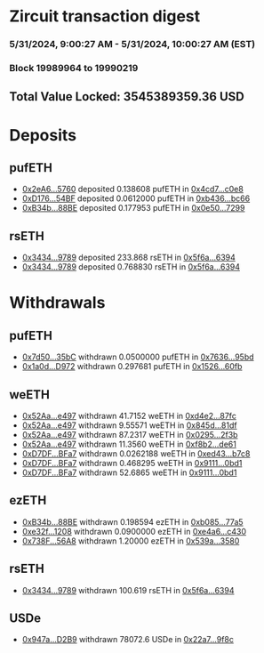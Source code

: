 # Zircuit transaction digest
### 5/31/2024, 9:00:27 AM - 5/31/2024, 10:00:27 AM (EST)
### Block 19989964 to 19990219

## Total Value Locked: 3545389359.36 USD

# Deposits
## pufETH
- [0x2eA6...5760](https://etherscan.io/address/0x2eA635F3FBD75fA29EB7b92772F3F5C5395E5760) deposited 0.138608 pufETH in [0x4cd7...c0e8](https://etherscan.io/tx/0x2eA635F3FBD75fA29EB7b92772F3F5C5395E5760)
- [0xD176...54BF](https://etherscan.io/address/0xD176E9dab5B682Be32532073aBa194612a5D54BF) deposited 0.0612000 pufETH in [0xb436...bc66](https://etherscan.io/tx/0xD176E9dab5B682Be32532073aBa194612a5D54BF)
- [0xB34b...88BE](https://etherscan.io/address/0xB34bB0Ef8e6Ecd87a9f998DD37861D05216D88BE) deposited 0.177953 pufETH in [0x0e50...7299](https://etherscan.io/tx/0xB34bB0Ef8e6Ecd87a9f998DD37861D05216D88BE)
## rsETH
- [0x3434...9789](https://etherscan.io/address/0x34349c5569e7B846c3558961552D2202760A9789) deposited 233.868 rsETH in [0x5f6a...6394](https://etherscan.io/tx/0x34349c5569e7B846c3558961552D2202760A9789)
- [0x3434...9789](https://etherscan.io/address/0x34349c5569e7B846c3558961552D2202760A9789) deposited 0.768830 rsETH in [0x5f6a...6394](https://etherscan.io/tx/0x34349c5569e7B846c3558961552D2202760A9789)
# Withdrawals
## pufETH
- [0x7d50...35bC](https://etherscan.io/address/0x7d5032d5D7B06cf8a42954638C12B4192e1F35bC) withdrawn 0.0500000 pufETH in [0x7636...95bd](https://etherscan.io/tx/0x7d5032d5D7B06cf8a42954638C12B4192e1F35bC)
- [0x1a0d...D972](https://etherscan.io/address/0x1a0dd1C5815a0090401b904dE66A042176e3D972) withdrawn 0.297681 pufETH in [0x1526...60fb](https://etherscan.io/tx/0x1a0dd1C5815a0090401b904dE66A042176e3D972)
## weETH
- [0x52Aa...e497](https://etherscan.io/address/0x52Aa899454998Be5b000Ad077a46Bbe360F4e497) withdrawn 41.7152 weETH in [0xd4e2...87fc](https://etherscan.io/tx/0x52Aa899454998Be5b000Ad077a46Bbe360F4e497)
- [0x52Aa...e497](https://etherscan.io/address/0x52Aa899454998Be5b000Ad077a46Bbe360F4e497) withdrawn 9.55571 weETH in [0x845d...81df](https://etherscan.io/tx/0x52Aa899454998Be5b000Ad077a46Bbe360F4e497)
- [0x52Aa...e497](https://etherscan.io/address/0x52Aa899454998Be5b000Ad077a46Bbe360F4e497) withdrawn 87.2317 weETH in [0x0295...2f3b](https://etherscan.io/tx/0x52Aa899454998Be5b000Ad077a46Bbe360F4e497)
- [0x52Aa...e497](https://etherscan.io/address/0x52Aa899454998Be5b000Ad077a46Bbe360F4e497) withdrawn 11.3560 weETH in [0xf8b2...de61](https://etherscan.io/tx/0x52Aa899454998Be5b000Ad077a46Bbe360F4e497)
- [0xD7DF...BFa7](https://etherscan.io/address/0xD7DF7E085214743530afF339aFC420c7c720BFa7) withdrawn 0.0262188 weETH in [0xed43...b7c8](https://etherscan.io/tx/0xD7DF7E085214743530afF339aFC420c7c720BFa7)
- [0xD7DF...BFa7](https://etherscan.io/address/0xD7DF7E085214743530afF339aFC420c7c720BFa7) withdrawn 0.468295 weETH in [0x9111...0bd1](https://etherscan.io/tx/0xD7DF7E085214743530afF339aFC420c7c720BFa7)
- [0xD7DF...BFa7](https://etherscan.io/address/0xD7DF7E085214743530afF339aFC420c7c720BFa7) withdrawn 52.6865 weETH in [0x9111...0bd1](https://etherscan.io/tx/0xD7DF7E085214743530afF339aFC420c7c720BFa7)
## ezETH
- [0xB34b...88BE](https://etherscan.io/address/0xB34bB0Ef8e6Ecd87a9f998DD37861D05216D88BE) withdrawn 0.198594 ezETH in [0xb085...77a5](https://etherscan.io/tx/0xB34bB0Ef8e6Ecd87a9f998DD37861D05216D88BE)
- [0xe32f...1208](https://etherscan.io/address/0xe32feAbd478ab8305E0B5fA2Ce8d1388439E1208) withdrawn 0.0900000 ezETH in [0xe4a6...c430](https://etherscan.io/tx/0xe32feAbd478ab8305E0B5fA2Ce8d1388439E1208)
- [0x738F...56A8](https://etherscan.io/address/0x738FE7d52b0B89a1CB8740c97b3CAd2DA6d256A8) withdrawn 1.20000 ezETH in [0x539a...3580](https://etherscan.io/tx/0x738FE7d52b0B89a1CB8740c97b3CAd2DA6d256A8)
## rsETH
- [0x3434...9789](https://etherscan.io/address/0x34349c5569e7B846c3558961552D2202760A9789) withdrawn 100.619 rsETH in [0x5f6a...6394](https://etherscan.io/tx/0x34349c5569e7B846c3558961552D2202760A9789)
## USDe
- [0x947a...D2B9](https://etherscan.io/address/0x947a5a2E5B096752f0F3663964Dd52151E3AD2B9) withdrawn 78072.6 USDe in [0x22a7...9f8c](https://etherscan.io/tx/0x947a5a2E5B096752f0F3663964Dd52151E3AD2B9)
